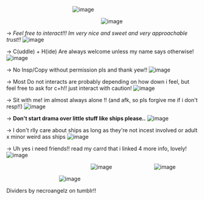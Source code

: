 ‎ ‎ ‎ ‎ ‎‎ ‎ ‎ ‎  ‎‎ ‎ ‎ ‎ ‎  ‎ ‎ ‎ ‎ ‎ ‎ ‎‎ ‎ ‎ ‎  ‎‎ ‎ ‎ ‎ ‎  ‎ ‎‎ ‎ ‎ ‎ ‎‎ ‎ ‎ ‎  ‎‎ ‎ ‎ ‎ ‎  ‎ ‎      ‎![image](https://github.com/user-attachments/assets/baab9ad2-03cd-42a7-ac71-c6674a4079ff)
‎ ‎ ‎ ‎ ‎ ‎ ‎  ‎ ‎


‎ ‎ ‎ ‎ ‎ ‎ ‎ ‎ ‎ ‎ ‎ ‎‎ ‎‎ ‎ ‎ ‎ ‎ ‎ ‎ ‎ ‎ ‎ ‎ ‎ ‎ ‎ ‎ ‎ ‎‎ ‎ ‎ ‎ ‎ ‎ ‎ ‎ ‎ ‎ ‎ ‎‎ ‎‎ ‎ ‎ ‎ ‎ ‎ ‎ ‎ ‎‎ ‎ ‎ ‎  ‎‎ ‎ ‎ ‎ ‎  ‎ ‎  ‎ ‎  ‎  ‎ ![image](https://github.com/user-attachments/assets/dce13944-0f95-46b9-9b35-2a19100dcfcf)




-> *Feel free to interact!!! Im very nice and sweet and very approachable trust!!* ![image](https://github.com/user-attachments/assets/03959b96-f1ba-41b5-9088-27072a880363)


-> C(uddle) + H(ide) Are always welcome unless my name says otherwise! ![image](https://github.com/user-attachments/assets/74880f49-10fe-4712-ba86-11d36e8ed06f)


-> No Insp/Copy without permission pls and thank yew!! ![image](https://github.com/user-attachments/assets/bc952820-a821-44a4-a491-99ff5915ad44)


-> Most Do not interacts are probably depending on how down i feel, but feel free to ask for c+h!! just interact with caution! ![image](https://github.com/user-attachments/assets/c6084094-2a90-4fa2-857a-1c548bbf985c)


-> Sit with me! im almost always alone !! (and afk, so pls forgive me if i don't resp!!) ![image](https://github.com/user-attachments/assets/e59cbaa2-b7f6-40c8-b6f5-facd7192def3)


-> **Don't start drama over little stuff like ships please..** ![image](https://github.com/user-attachments/assets/d6be83bb-fa73-4584-87c7-c1cdb2bce578)

-> I don't rlly care about ships as long as they're not incest involved or adult x minor weird ass ships ![image](https://github.com/user-attachments/assets/50039ea8-1873-4da8-b622-12e89e128ab5)


-> Uh yes i need friends!! read my carrd that i linked 4 more info, lovely! ![image](https://github.com/user-attachments/assets/e15fbae5-ec77-4935-b40d-785d654cfe3a)


‎ ‎ ‎ ‎ ‎ ‎ ‎ ‎ ‎ ‎ ‎ ‎‎ ‎‎ ‎ ‎ ‎ ‎ ‎ ‎ ‎ ‎ ‎ ‎ ‎ ‎ ‎ ‎ ‎ ‎ ‎ ‎  ‎ ‎ ‎ ‎ ‎ ‎ ‎ ‎ ‎ ‎‎ ‎‎‎ ‎ ‎ ‎ ‎ ‎ ‎ ‎ ‎ ‎‎ ‎‎ ‎ ‎ ‎ ‎ ‎![image](https://github.com/user-attachments/assets/214445e9-4baa-405b-b066-fde6034d683e)
 ‎ ‎ ‎ ‎ ‎ ‎ ‎ ‎ ‎ ‎ ‎ ‎ ‎  ‎ ‎ ‎‎ ‎ ‎ ‎ ‎ ‎ ‎ ‎ ‎ ‎ ‎ ‎‎ ‎![image](https://github.com/user-attachments/assets/10fb83da-9962-4ae1-afbd-717c152b8266)



‎ ‎ ‎ ‎ ‎ ‎ ‎ ‎ ‎ ‎ ‎ ‎‎ ‎‎ ‎ ‎ ‎ ‎ ‎ ‎ ‎ ‎ ‎ ‎ ‎ ‎ ‎ ‎ ‎ ‎ ‎ ‎  ‎ ‎ ‎ ‎ ![image](https://github.com/user-attachments/assets/5772b3e2-22be-4de1-987c-5f09e2b48e8d)

 Dividers by necroangelz on tumblr!!
